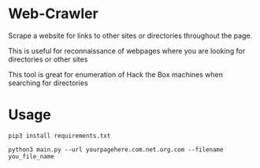 # Web-Crawler
 
Scrape a website for links to other sites or directories throughout the page.

This is useful for reconnaissance of webpages where you are looking for directories or other sites

This tool is great for enumeration of Hack the Box machines when searching for directories


# Usage

`pip3 install requirements.txt` 


`python3 main.py --url yourpagehere.com.net.org.com --filename you_file_name`

